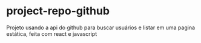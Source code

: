 # project-repo-github
Projeto usando a api do github para buscar usuários e listar em uma pagina estática, feita com react e javascript 
